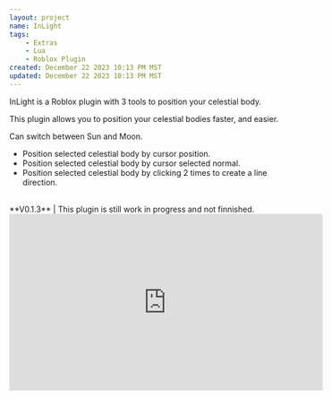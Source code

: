 ```yaml
---
layout: project
name: InLight
tags:
    - Extras 
    - Lua
    - Roblox Plugin
created: December 22 2023 10:13 PM MST
updated: December 22 2023 10:13 PM MST
---
```


InLight is a Roblox plugin with 3 tools to position your celestial body.<br>

This plugin allows you to position your celestial bodies faster, and easier.<br>

Can switch between Sun and Moon.<br>
- Position selected celestial body by cursor position.<br>
- Position selected celestial body by cursor selected normal.<br>
- Position selected celestial body by clicking 2 times to create a line direction.<br>
<br>
**V0.1.3** | This plugin is still work in progress and not finnished.

<iframe width="560" height="315" src="https://www.youtube.com/embed/H6PAdVJkxpQ?si=DUojLDYvw9oqep_5" title="YouTube video player" frameborder="0" allow="accelerometer; autoplay; clipboard-write; encrypted-media; gyroscope; picture-in-picture; web-share" referrerpolicy="strict-origin-when-cross-origin" allowfullscreen></iframe>